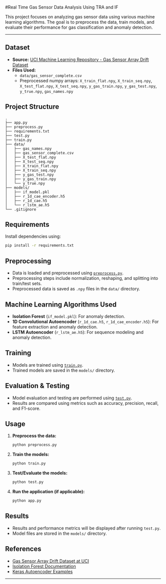 #Real Time Gas Sensor Data Analysis Using TRA and IF

This project focuses on analyzing gas sensor data using various machine learning algorithms. The goal is to preprocess the data, train models, and evaluate their performance for gas classification and anomaly detection.


---

## Dataset

- **Source:** [UCI Machine Learning Repository - Gas Sensor Array Drift Dataset](https://archive.ics.uci.edu/ml/datasets/gas+sensor+array+drift+dataset)
- **Files Used:**
  - `data/gas_sensor_complete.csv`
  - Preprocessed numpy arrays: `X_train_flat.npy`, `X_train_seq.npy`, `X_test_flat.npy`, `X_test_seq.npy`, `y_gas_train.npy`, `y_gas_test.npy`, `y_true.npy`, `gas_names.npy`

## Project Structure

```
.
├── app.py
├── preprocess.py
├── requirements.txt
├── test.py
├── train.py
├── data/
│   ├── gas_names.npy
│   ├── gas_sensor_complete.csv
│   ├── X_test_flat.npy
│   ├── X_test_seq.npy
│   ├── X_train_flat.npy
│   ├── X_train_seq.npy
│   ├── y_gas_test.npy
│   ├── y_gas_train.npy
│   └── y_true.npy
├── models/
│   ├── if_model.pkl
│   ├── r_1d_cae_encoder.h5
│   ├── r_1d_cae.h5
│   └── r_lstm_ae.h5
└── .gitignore
```

## Requirements

Install dependencies using:

```sh
pip install -r requirements.txt
```

## Preprocessing

- Data is loaded and preprocessed using [`preprocess.py`](preprocess.py).
- Preprocessing steps include normalization, reshaping, and splitting into train/test sets.
- Preprocessed data is saved as `.npy` files in the `data/` directory.

## Machine Learning Algorithms Used

- **Isolation Forest** (`if_model.pkl`): For anomaly detection.
- **1D Convolutional Autoencoder** (`r_1d_cae.h5`, `r_1d_cae_encoder.h5`): For feature extraction and anomaly detection.
- **LSTM Autoencoder** (`r_lstm_ae.h5`): For sequence modeling and anomaly detection.

## Training

- Models are trained using [`train.py`](train.py).
- Trained models are saved in the `models/` directory.

## Evaluation & Testing

- Model evaluation and testing are performed using [`test.py`](test.py).
- Results are compared using metrics such as accuracy, precision, recall, and F1-score.

## Usage

1. **Preprocess the data:**
   ```sh
   python preprocess.py
   ```
2. **Train the models:**
   ```sh
   python train.py
   ```
3. **Test/Evaluate the models:**
   ```sh
   python test.py
   ```
4. **Run the application (if applicable):**
   ```sh
   python app.py
   ```

## Results

- Results and performance metrics will be displayed after running `test.py`.
- Model files are stored in the `models/` directory.

## References

- [Gas Sensor Array Drift Dataset at UCI](https://archive.ics.uci.edu/ml/datasets/gas+sensor+array+drift+dataset)
- [Isolation Forest Documentation](https://scikit-learn.org/stable/modules/generated/sklearn.ensemble.IsolationForest.html)
- [Keras Autoencoder Examples](https://keras.io/examples/)

---

